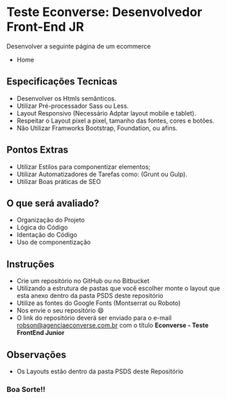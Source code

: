# Teste Econverse: Desenvolvedor Front-End JR
Desenvolver a seguinte página de um ecommerce
- Home

## Especificações Tecnicas
- Desenvolver os Htmls semânticos.
- Utilizar Pré-processador Sass ou Less.
- Layout Responsivo (Necessário Adptar layout mobile e tablet).
- Respeitar o Layout pixel a pixel, tamanho das fontes, cores e botões.
- Não Utilizar Framworks Bootstrap, Foundation, ou afins.

## Pontos Extras
- Utilizar Estilos para componentizar elementos;
- Utilizar Automatizadores de Tarefas como: (Grunt ou Gulp).
- Utilizar Boas práticas de SEO

## O que será avaliado?
- Organização do Projeto
- Lógica do Código
- Identação do Código
- Uso de componentização

## Instruções
- Crie um repositório no GitHub ou no Bitbucket
- Utilizando a estrutura de pastas que você escolher monte o layout que esta anexo dentro da pasta PSDS deste repositório
- Utilize as fontes do Google Fonts (Montserrat ou Roboto)
- Nos envie o seu repositório 😄
- O link do repositório deverá ser enviado para o e-mail robson@agenciaeconverse.com.br com o título **Econverse - Teste FrontEnd Junior**

## Observações
- Os Layouts estão dentro da pasta PSDS deste Repositório

### Boa Sorte!!
